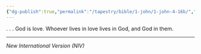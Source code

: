 ```yaml
---
{"dg-publish":true,"permalink":"/tapestry/bible/1-john/1-john-4-16b/","title":"1 John 4:16b","hide":true,"tags":["bible-verse","bible-verse"],"dgHomeLink":true,"dgShowLocalGraph":true,"dgEnableSearch":true}
---
```



. . . God is love. Whoever lives in love lives in God, and God in them.


---
*New International Version (NIV)*
